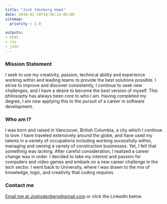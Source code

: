 ```yaml
---
title: "Josh Ydenberg Home"
date: 2018-02-10T18:56:13-05:00
sitemap:
  priority : 1.0

outputs:
- html
- rss
- json
---
```


### Mission Statement
I seek to use my creativity, passion, technical ability and experience working within and leading teams to provide the best solutions possible. I strive to improve and discover consistently, I continue to seek new challenges, and I have a desire to become the best version of myself. This philosophy has always been core to who I am. Having completed my degree, I am now applying this to the pursuit of a career in software development.

### Who am I?

I was born and raised in Vancouver, British Columbia, a city which I continue to love. I have traveled extensively around the globe, and have used my talents in a variety of occupations including working sucessfully within, managing and owning a variety of construction businesses. Yet, I felt that something was lacking. After careful consideration, I realized a career change was in order. I decided to take my interest and passion for computers and video games and embark on a new career challenge in the tech sector. I went back to University, where I was drawn to the mix of knowledge, logic, and creativity that coding requires. 

### Contact me

 <a href="mailto:joshydenberg@gmail.com">Email me at Joshydenberg@gmail.com </a> or click the LinkedIn below. 
